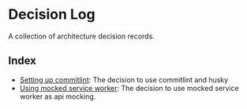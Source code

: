 # Decision Log

A collection of architecture decision records.

## Index

- [Setting up commitlint](setting-up-commitlint.md): The decision to use commitlint and husky
- [Using mocked service worker](using-mocked-api-for-development.md): The decision to use mocked service worker as api mocking.

